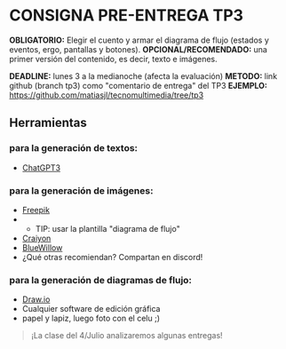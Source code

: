 # CONSIGNA PRE-ENTREGA TP3

**OBLIGATORIO:** Elegir el cuento y armar el diagrama de flujo (estados y eventos, ergo, pantallas y botones).
**OPCIONAL/RECOMENDADO:** una primer versión del contenido, es decir, texto e imágenes.

**DEADLINE:** lunes 3 a la medianoche (afecta la evaluación)
**METODO:** link github (branch tp3) como "comentario de entrega" del TP3
**EJEMPLO:** https://github.com/matiasjl/tecnomultimedia/tree/tp3

## Herramientas

### para la generación de textos:

- [ChatGPT3](https://chat.openai.com/)

### para la generación de imágenes:

- [Freepik](https://www.freepik.es) 
- - TIP: usar la plantilla "diagrama de flujo" 
- [Craiyon](https://www.craiyon.com)
- [BlueWillow](https://discord.com/invite/bluewillow)
- ¿Qué otras recomiendan? Compartan en discord!

### para la generación de diagramas de flujo:

- [Draw.io](http://draw.io/)  
- Cualquier software de edición gráfica
- papel y lapiz, luego foto con el celu ;)

> ¡La clase del 4/Julio analizaremos algunas entregas!
